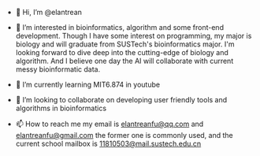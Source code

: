 - 👋 Hi, I’m @elantrean
- 👀 I’m interested in bioinformatics, algorithm and some front-end development. Though I have some interest on programming, my major is biology and will graduate from SUSTech's bioinformatics major. I'm looking forward to dive deep into the cutting-edge of biology and algorithm. And I believe one day the AI will collaborate with current messy bioinformatic data.

- 🌱 I’m currently learning MIT6.874 in youtube
- 💞️ I’m looking to collaborate on developing user friendly tools and algorithms in bioinformatics 
- 📫 How to reach me my email is elantreanfu@qq.com and elantreanfu@gmail.com the former one is commonly used, and the current school mailbox is 11810503@mail.sustech.edu.cn

<!---
elantrean/elantrean is a ✨ special ✨ repository because its `README.md` (this file) appears on your GitHub profile.
You can click the Preview link to take a look at your changes.
--->
